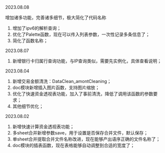 2023.08.08

增加诸多功能，完善诸多细节，极大简化了代码名称

1. 增加了ipv6的解析查询；
2. 优化了Palette函数，现在可以传入列表参数，一次性记录多条信息了；
3. 简化了函数名称；

2023.08.07

1. 新增银行卡归属行查询功能，与IP查询类似，需要先实例化，具体查看说明；

2023.08.04

1. 新增交易金额清洗：DataClean_amontCleaning；
2. doc模块新增插入图片函数，支持图片缩放；
3. 优化了快速资金透视表功能，加入了事前清洗，降低了调用该函数的参数要求；
4. 其他细节优化；

2023.08.02

1. 新增快速计算资金透视表功能；
2. 多sheet合并新增参数save，用于设置是否保存合并文件，默认保存；
3. 单sheet合并提取合并文件名称改进，现在能够产出语序正确的文件名称了；
4. doc模块的插表函数，现在表格能够自动调整到合适的宽度了；